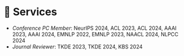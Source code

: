 # 💼 Services
- *Conference PC Member*: NeurIPS 2024, ACL 2023, ACL 2024, AAAI 2023, AAAI 2024, EMNLP 2022, EMNLP 2023, NAACL 2024, NLPCC 2024
- *Journal Reviewer*: TKDE 2023, TKDE 2024, KBS 2024

<!-- - *AAAI PC Member*: AAAI 2023, AAAI 2024
- *EMNLP PC Member*: EMNLP 2022, EMNLP 2023
- *NAACL PC Member*: NAACL 2024
- *TKDE Reviewr*: TKDE 2023 -->
